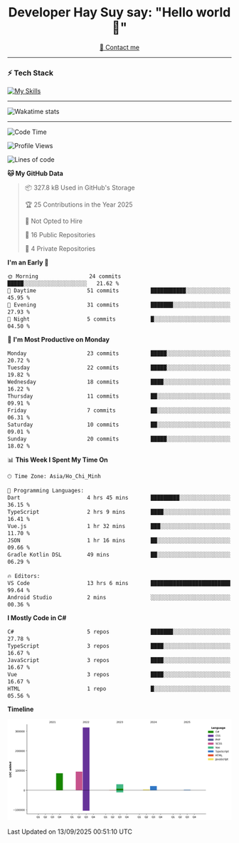 <h1 align="center">Developer Hay Suy say: "Hello world 👋"</h1>

<p align="center">
  <a href="quoclam4a@gmail.com">📧 Contact me</a>
</p>

---

### ⚡ Tech Stack

[![My Skills](https://skillicons.dev/icons?i=aws,angular,azure,react,vue,flutter,apple,bitbucket,bootstrap,bun,cs,cloudflare,css,dart,discord,docker,figma,git,github,gitlab,html,js,linkedin,linux,mongodb,nginx,nodejs,npm,nuxtjs,postgres,postman,ts,vite,vscode,windows,visualstudio&perline=15)](https://skillicons.dev)

---

![Wakatime stats](https://github-readme-stats.vercel.app/api/wakatime?username=DeveloperHaySuy&layout=compact&theme=dark)

---

<!--START_SECTION:waka-->
![Code Time](http://img.shields.io/badge/Code%20Time-603%20hrs%2030%20mins-blue)

![Profile Views](http://img.shields.io/badge/Profile%20Views-1-blue)

![Lines of code](https://img.shields.io/badge/From%20Hello%20World%20I%27ve%20Written-555.5%20thousand%20lines%20of%20code-blue)

**🐱 My GitHub Data** 

> 📦 327.8 kB Used in GitHub's Storage 
 > 
> 🏆 25 Contributions in the Year 2025
 > 
> 🚫 Not Opted to Hire
 > 
> 📜 16 Public Repositories 
 > 
> 🔑 4 Private Repositories 
 > 
**I'm an Early 🐤** 

```text
🌞 Morning                24 commits          █████░░░░░░░░░░░░░░░░░░░░   21.62 % 
🌆 Daytime                51 commits          ███████████░░░░░░░░░░░░░░   45.95 % 
🌃 Evening                31 commits          ███████░░░░░░░░░░░░░░░░░░   27.93 % 
🌙 Night                  5 commits           █░░░░░░░░░░░░░░░░░░░░░░░░   04.50 % 
```
📅 **I'm Most Productive on Monday** 

```text
Monday                   23 commits          █████░░░░░░░░░░░░░░░░░░░░   20.72 % 
Tuesday                  22 commits          █████░░░░░░░░░░░░░░░░░░░░   19.82 % 
Wednesday                18 commits          ████░░░░░░░░░░░░░░░░░░░░░   16.22 % 
Thursday                 11 commits          ██░░░░░░░░░░░░░░░░░░░░░░░   09.91 % 
Friday                   7 commits           ██░░░░░░░░░░░░░░░░░░░░░░░   06.31 % 
Saturday                 10 commits          ██░░░░░░░░░░░░░░░░░░░░░░░   09.01 % 
Sunday                   20 commits          █████░░░░░░░░░░░░░░░░░░░░   18.02 % 
```


📊 **This Week I Spent My Time On** 

```text
🕑︎ Time Zone: Asia/Ho_Chi_Minh

💬 Programming Languages: 
Dart                     4 hrs 45 mins       █████████░░░░░░░░░░░░░░░░   36.15 % 
TypeScript               2 hrs 9 mins        ████░░░░░░░░░░░░░░░░░░░░░   16.41 % 
Vue.js                   1 hr 32 mins        ███░░░░░░░░░░░░░░░░░░░░░░   11.70 % 
JSON                     1 hr 16 mins        ██░░░░░░░░░░░░░░░░░░░░░░░   09.66 % 
Gradle Kotlin DSL        49 mins             ██░░░░░░░░░░░░░░░░░░░░░░░   06.29 % 

🔥 Editors: 
VS Code                  13 hrs 6 mins       █████████████████████████   99.64 % 
Android Studio           2 mins              ░░░░░░░░░░░░░░░░░░░░░░░░░   00.36 % 
```

**I Mostly Code in C#** 

```text
C#                       5 repos             ███████░░░░░░░░░░░░░░░░░░   27.78 % 
TypeScript               3 repos             ████░░░░░░░░░░░░░░░░░░░░░   16.67 % 
JavaScript               3 repos             ████░░░░░░░░░░░░░░░░░░░░░   16.67 % 
Vue                      3 repos             ████░░░░░░░░░░░░░░░░░░░░░   16.67 % 
HTML                     1 repo              █░░░░░░░░░░░░░░░░░░░░░░░░   05.56 % 
```



**Timeline**

![Lines of Code chart](https://raw.githubusercontent.com/QuocLam98/QuocLam98/main/assets/bar_graph.png)


 Last Updated on 13/09/2025 00:51:10 UTC
<!--END_SECTION:waka-->
